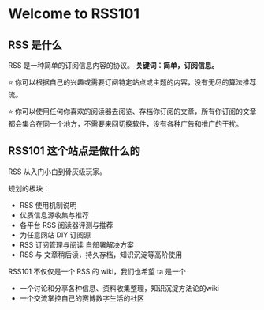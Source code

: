 # Welcome to RSS101


## RSS 是什么

RSS 是一种简单的订阅信息内容的协议。 **关键词：简单，订阅信息。**

:star: 你可以根据自己的兴趣或需要订阅特定站点或主题的内容，没有无尽的算法推荐流。

:star: 你可以使用任何你喜欢的阅读器去阅览、存档你订阅的文章，所有你订阅的文章都会集合在同一个地方，不需要来回切换软件，没有各种广告和推广的干扰。


## RSS101 这个站点是做什么的

RSS 从入门小白到骨灰级玩家。

规划的板块：  

- RSS 使用机制说明
- 优质信息源收集与推荐
- 各平台 RSS 阅读器评测与推荐
- 为任意网站 DIY 订阅源
- RSS 订阅管理与阅读 自部署解决方案
- RSS 与 文章稍后读，持久存档，知识沉淀等高阶使用


RSS101 不仅仅是一个 RSS 的 wiki，我们也希望 ta 是一个
- 一个讨论和分享各种信息、资料收集整理，知识沉淀方法论的wiki
- 一个交流掌控自己的赛博数字生活的社区
